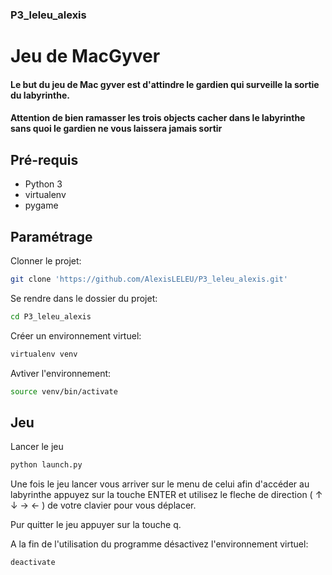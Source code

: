 ### P3_leleu_alexis

# Jeu de MacGyver

#### Le but du jeu de Mac gyver est d'attindre le gardien qui surveille la sortie du labyrinthe.
#### Attention de bien ramasser les trois objects cacher dans le labyrinthe sans quoi le gardien ne vous laissera jamais sortir

## Pré-requis
- Python 3
- virtualenv
- pygame

## Paramétrage

Clonner le projet:
```bash
git clone 'https://github.com/AlexisLELEU/P3_leleu_alexis.git'
```

Se rendre dans le dossier du projet:
```bash
cd P3_leleu_alexis
```

Créer un environnement virtuel:
```bash
virtualenv venv
```

Avtiver l'environnement:
```bash
source venv/bin/activate
```

## Jeu

Lancer le jeu
```bash
python launch.py
```

Une fois le jeu lancer vous arriver sur le menu de celui afin d'accéder au labyrinthe appuyez sur la touche ENTER et utilisez le fleche de direction ( ↑ ↓ → ← ) de votre clavier pour vous déplacer.

Pur quitter le jeu appuyer sur la touche q.

A la fin de l'utilisation du programme désactivez l'environnement virtuel:

```bash
deactivate
```